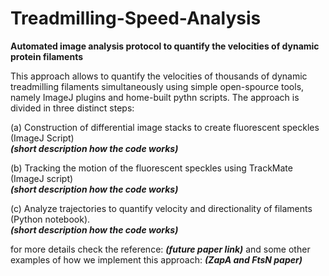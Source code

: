 # Treadmilling-Speed-Analysis
**Automated image analysis protocol to quantify the velocities of dynamic protein filaments**

This approach allows to quantify the velocities of thousands of dynamic treadmilling filaments simultaneously using simple open-spource tools, namely ImageJ plugins and home-built pythn scripts. The approach is divided in three distinct steps:

(a) Construction of differential image stacks to create fluorescent speckles (ImageJ Script) <br>
 ***(short description how the code works)*** <br>
 
(b) Tracking the motion of the fluorescent speckles using TrackMate (ImageJ script) <br>
 ***(short description how the code works)*** <br>
 
(c) Analyze trajectories to quantify velocity and directionality of filaments (Python notebook). <br>
 ***(short description how the code works)*** <br>

for more details check the reference: ***(future paper link)***
and some other examples of how we implement this approach: ***(ZapA and FtsN paper)***
